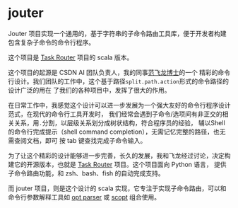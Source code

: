 # jouter

Jouter 项目实现一个通用的，基于字符串的子命令路由工具库，便于开发者构建包含复杂子命令的命令行程序。

这个项目是 [Task Router](https://github.com/fanfeilong/task_router) 项目的 scala 版本。

这个项目的起源是 CSDN AI 团队负责人，我的同事[范飞龙博士](https://github.com/fanfeilong)的一个
精彩的命令行设计。我们团队的工作中，这个基于路径`split.path.action`形式的命令路径的设计广泛的用在
了我们的各种项目中，发挥了很大的作用。

在日常工作中，我感觉这个设计可以进一步发展为一个强大友好的命令行程序设计范式，在现代的命令行工具开发时，
我们经常会遇到子命令/选项间有非正交的相关关系，用`.`分割，以层级关系划分成树状结构，符合程序员的经验，
辅以Shell的命令行完成提示（shell command completion），无需记忆完整的路径，也无需查阅文档，即可
按 tab 键查找完成子命令输入。

为了让这个精彩的设计能够进一步完善，长久的发展，我和飞龙经过讨论，决定构建它的开源版本，也就是 
[Task Router](https://github.com/fanfeilong/task_router) 项目。这个项目面向 Python 语言，
提供子命令路由功能，和 zsh、bash、fish 的自动完成支持。

而 jouter 项目，则是这个设计的 scala 实现，它专注于实现子命令路由，可以和命令行参数解释工具如
[opt parser](https://index.scala-lang.org/sellmerfud/optparse/optparse/2.2?target=_2.12)
或 [scopt](https://github.com/scopt/scopt) 组合使用。